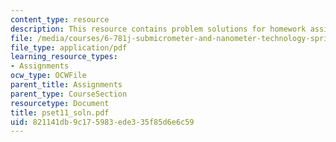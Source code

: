```yaml
---
content_type: resource
description: This resource contains problem solutions for homework assignment 11.
file: /media/courses/6-781j-submicrometer-and-nanometer-technology-spring-2006/821141db9c175983ede335f85d6e6c59_pset11_soln.pdf
file_type: application/pdf
learning_resource_types:
- Assignments
ocw_type: OCWFile
parent_title: Assignments
parent_type: CourseSection
resourcetype: Document
title: pset11_soln.pdf
uid: 821141db-9c17-5983-ede3-35f85d6e6c59
---
```

